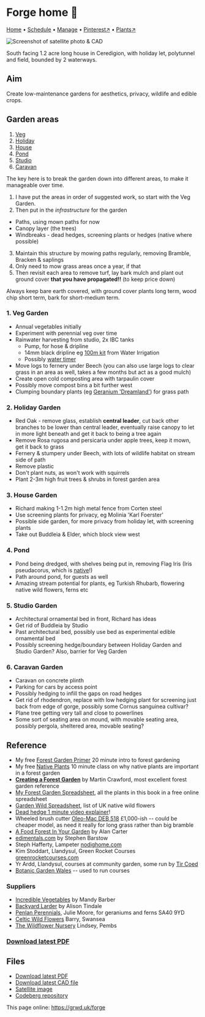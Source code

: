 # Forge home 🏡

[Home](https://grwd.uk/forge/) • [Schedule](https://grwd.uk/forge/schedule) • [Manage](https://grwd.uk/forge/manage) • [Pinterest↗](https://pinterest.co.uk/NatureWorksGarden/forge) • [Plants↗](https://bit.ly/forge-plants)

![Screenshot of satellite photo & CAD](https://res.cloudinary.com/growdigital/image/upload/w_320/v1689767330/forge/satellite.jpg)

South facing 1.2 acre long house in Ceredigion, with holiday let, polytunnel and field, bounded by 2 waterways.

## Aim

Create low-maintenance gardens for aesthetics, privacy, wildlife and edible crops.

## Garden areas

1. [Veg](#1-veg-garden)
2. [Holiday](#2-holiday-garden)
3. [House](#3-house-garden)
4. [Pond](#4-pond)
5. [Studio](#5-studio-garden)
6. [Caravan](#6-caravan-garden)

The key here is to break the garden down into different areas, to make it manageable over time.

1. I have put the areas in order of suggested work, so start with the Veg Garden. 
2. Then put in the _infrastructure_ for the garden
  * Paths, using mown paths for now
  * Canopy layer (the trees)
  * Windbreaks - dead hedges, screening plants or hedges (native where possible)
3. Maintain this structure by mowing paths regularly, removing Bramble, Bracken & saplings
4. Only need to mow grass areas once a year, if that
5. Then revisit each area to remove turf, lay bark mulch and plant out ground cover **that you have propagated!!** (to keep price down)

Always keep bare earth covered, with ground cover plants long term, wood chip short term, bark for short-medium term.

### 1. Veg Garden

* Annual vegetables initially
* Experiment with perennial veg over time
* Rainwater harvesting from studio, 2x IBC tanks
  * Pump, for hose & dripline
  * 14mm black dripline eg [100m kit](https://www.waterirrigation.co.uk/catalog/product/view/id/41651/s/hydrosure-black-dripline-kit-14mm-x-100m-30cm-spacing/category/3754/) from Water Irrigation
  * Possibly [water timer](https://www.waterirrigation.co.uk/hydrosure-dual-outlet-water-timer-with-digital-display.html)
* Move logs to fernery under Beech (you can also use large logs to clear grass in an area as well, takes a few months but act as a good mulch)
* Create open cold composting area with tarpaulin cover
* Possibly move compost bins a bit further west
* Clumping boundary plants (eg [Geranium 'Dreamland'](https://www.penlanperennials.co.uk/plant/hardy-geraniums/geranium-dreamland/)) for grass path

### 2. Holiday Garden

* Red Oak - remove glass, establish **central leader**, cut back other branches to be lower than central leader, eventually raise canopy to let in more light beneath and get it back to being a tree again
* Remove Rosa rugosa and persicaria under apple trees, keep it mown, get it back to grass 
* Fernery & stumpery under Beech, with lots of wildlife habitat on stream side of path
* Remove plastic 
* Don't plant nuts, as won't work with squirrels
* Plant 2-3m high fruit trees & shrubs in forest garden area

### 3. House Garden

* Richard making 1-1.2m high metal fence from Corten steel
* Use screening plants for privacy, eg Molinia 'Karl Foerster'
* Possible side garden, for more privacy from holiday let, with screening plants
* Take out Buddleia & Elder, which block view west

### 4. Pond

* Pond being dredged, with shelves being put in, removing Flag Iris (Iris pseudacorus, which is [native](https://plantatlas2020.org/atlas/2cd4p9h.vwt)!)
* Path around pond, for guests as well
* Amazing stream potential for plants, eg Turkish Rhubarb, flowering native wild flowers, ferns etc

### 5. Studio Garden

* Architectural ornamental bed in front, Richard has ideas
* Get rid of Buddleia by Studio
* Past architectural bed, possibly use bed as experimental edible ornamental bed
* Possibly screening hedge/boundary between Holiday Garden and Studio Garden? Also, barrier for Veg Garden

### 6. Caravan Garden

* Caravan on concrete plinth
* Parking for cars by access point
* Possibly hedging to infill the gaps on road hedges
* Get rid of rhodendron, replace with low hedging plant for screening just back from edge of gorge, possibly some Cornus sanguinea cultivar?
* Plane tree getting very tall and close to powerlines
* Some sort of seating area on mound, with movable seating area, possibly pergola, sheltered area, movable seating?

## Reference

* My free [Forest Garden Primer](https://store.natureworks.org.uk/l/primer) 20 minute intro to forest gardening
* My free [Native Plants](https://store.natureworks.org.uk/l/native) 10 minute class on why native plants are important in a forest garden 
* **[Creating a Forest Garden](https://www.agroforestry.co.uk/product/creating-a-forest-garden-2/)** by Martin Crawford, most excellent forest garden reference
* [My Forest Garden Spreadsheet](https://bit.ly/forest-garden-spreadsheet), all the plants in this book in a free online spreadsheet
* [Garden Wild Spreadsheet](https://bit.ly/garden-wild-spreadsheet), list of UK native wild flowers
* [Dead hedge 1 minute video explainer](https://youtube.com/shorts/0lTg5B8gM_c)!
* Wheeled brush cutter [Oleo-Mac DEB 518](https://www.oleo-mac.co.uk/en-gb/p/wb-51-s6-18599/) £1,000-ish -- could be cheaper model, as need it really for long grass rather than big bramble
* [A Food Forest In Your Garden](https://www.foodforest.garden/product/book/) by Alan Carter
* [edimentals.com](https://www.edimentals.com/blog/) by Stephen Barstow
* Steph Hafferty, Lampeter [nodighome.com](https://nodighome.com)
* Kim Stoddart, Llandysul, Green Rocket Courses [greenrocketcourses.com](https://greenrocketcourses.com/)
* Yr Ardd, Llandysul, courses at community garden, some run by [Tir Coed](https://tircoed.org.uk/yr-ardd-growing)
* [Botanic Garden Wales](https://botanicgarden.wales/) -- used to run courses

### Suppliers

* [Incredible Vegetables](https://incrediblevegetables.co.uk/) by Mandy Barber
* [Backyard Larder](https://backyardlarder.co.uk/) by Alison Tindale
* [Penlan Perennials](https://www.penlanperennials.co.uk/contact-us/), Julie Moore, for geraniums and ferns SA40 9YD
* [Celtic Wild Flowers](https://celticwildflowers.co.uk/) Barry, Swansea 
* [The Wildflower Nursery](https://www.thewildflowernursery.co.uk/) Lindsey, Pembs

### [Download latest PDF](https://codeberg.org/natureworks/forge/raw/branch/main/forge.pdf)

## Files

* [Download latest PDF](https://codeberg.org/natureworks/forge/raw/branch/main/forge.pdf)
* [Download latest CAD file](https://codeberg.org/natureworks/forge/src/branch/main/forge.dxf)
* [Satellite image](https://codeberg.org/natureworks/forge/src/branch/main/satellite.jpg)
* [Codeberg repository](https://codeberg.org/natureworks/forge)

This page online: <https://grwd.uk/forge>
